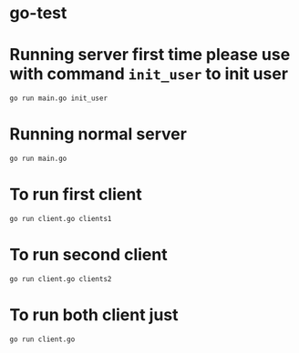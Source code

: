 # go-test

# Running server first time please use with command `init_user` to init user

`go run main.go init_user`

# Running normal server

`go run main.go`

# To run first client

`go run client.go clients1`

# To run second client

`go run client.go clients2`

# To run both client just

`go run client.go`